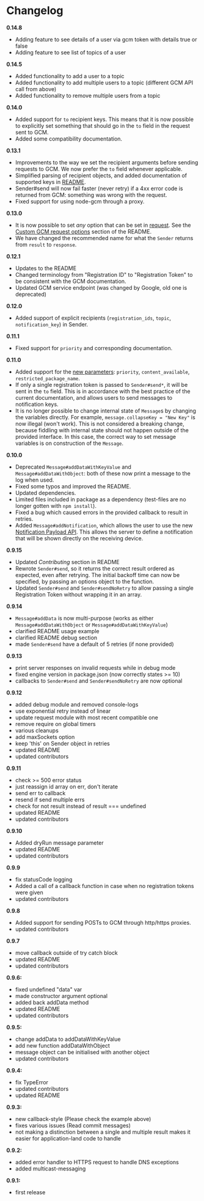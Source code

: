 Changelog
=========

**0.14.8**
 * Adding feature to see details of a user via gcm token with details true or false
 * Adding feature to see list of topics of a user

**0.14.5**
 * Added functionality to add a user to a topic
 * Added functionality to add multiple users to a topic (different GCM API call from above)
 * Added functionality to remove multiple users from a topic

**0.14.0**
 * Added support for `to` recipient keys.
   This means that it is now possible to explicitly set something that should go in the `to` field in the request sent to GCM.
 * Added some compatibility documentation.

**0.13.1**
 * Improvements to the way we set the recipient arguments before sending requests to GCM.
   We now prefer the `to` field whenever applicable.
 * Simplified parsing of recipient objects, and added documentation of supported keys in [README](https://github.com/ToothlessGear/node-gcm/blob/master/README.md#recipients).
 * Sender#send will now fail faster (never retry) if a 4xx error code is returned from GCM: something was wrong with the request.
 * Fixed support for using node-gcm through a proxy.

**0.13.0**
 * It is now possible to set *any* option that can be set in [request](https://github.com/request/request).
   See the [Custom GCM request options](https://github.com/ToothlessGear/node-gcm#custom-gcm-request-options) section of the README.
 * We have changed the recommended name for what the `Sender` returns from `result` to `response`.

**0.12.1**
 * Updates to the README
 * Changed terminology from "Registration ID" to "Registration Token" to be consistent with the GCM documentation.
 * Updated GCM service endpoint (was changed by Google, old one is deprecated)

**0.12.0**
 * Added support of explicit recipients (`registration_ids`, `topic`, `notification_key`) in Sender.

**0.11.1**
 * Fixed support for `priority` and corresponding documentation.

**0.11.0**
 * Added support for the [new parameters](https://developers.google.com/cloud-messaging/server-ref):
   `priority`, `content_available`, `restricted_package_name`.
 * If only a single registration token is passed to `Sender#send*`, it will be sent in the `to` field.
   This is in accordance with the best practice of the current documentation, and allows users to send messages to notification keys.
 * It is no longer possible to change internal state of `Message`s by changing the variables directly.
   For example, `message.collapseKey = "New Key"` is now illegal (won't work).
   This is not considered a breaking change, because fiddling with internal state should not happen outside of the provided interface.
   In this case, the correct way to set message variables is on construction of the `Message`.

**0.10.0**
 * Deprecated `Message#addDataWithKeyValue` and `Message#addDataWithObject`:
   both of these now print a message to the log when used.
 * Fixed some typos and improved the README.
 * Updated dependencies.
 * Limited files included in package as a dependency (test-files are no longer gotten with `npm install`).
 * Fixed a bug which caused errors in the provided callback to result in retries.
 * Added `Message#addNotification`, which allows the user to use the new [Notification Payload API](https://developers.google.com/cloud-messaging/server-ref#notification-payload-support).
   This allows the server to define a notification that will be shown directly on the receiving device.

**0.9.15**
 * Updated *Contributing* section in README
 * Rewrote `Sender#send`, so it returns the correct result ordered as expected, even after retrying.
   The initial backoff time can now be specified, by passing an options object to the function.
 * Updated `Sender#send` and `Sender#sendNoRetry` to allow passing a single Registration Token without wrapping it in an array.

**0.9.14**
 * `Message#addData` is now multi-purpose (works as either `Message#addDataWithObject` or `Message#addDataWithKeyValue`)
 * clarified README usage example
 * clarified README debug section
 * made `Sender#send` have a default of 5 retries (if none provided)

**0.9.13**
 * print server responses on invalid requests while in debug mode
 * fixed engine version in package.json (now correctly states >= 10)
 * callbacks to `Sender#send` and `Sender#sendNoRetry` are now optional

**0.9.12**
 * added debug module and removed console-logs
 * use exponential retry instead of linear
 * update request module with most recent compatible one
 * remove require on global timers
 * various cleanups
 * add maxSockets option
 * keep 'this' on Sender object in retries
 * updated README
 * updated contributors

**0.9.11**
 * check >= 500 error status
 * just reassign id array on err, don't iterate
 * send err to callback
 * resend if send multiple errs
 * check for not result instead of result === undefined
 * updated README
 * updated contributors

**0.9.10**
 * Added dryRun message parameter
 * updated README
 * updated contributors

**0.9.9**
 * fix statusCode logging
 * Added a call of a callback function in case when no registration tokens were given
 * updated contributors

**0.9.8**
 * Added support for sending POSTs to GCM through http/https proxies.
 * updated contributors

**0.9.7**
 * move callback outside of try catch block
 * updated README
 * updated contributors

**0.9.6:**
 * fixed undefined "data" var
 * made constructor argument optional
 * added back addData method
 * updated README
 * updated contributors

**0.9.5:**
 * change addData to addDataWithKeyValue
 * add new function addDataWithObject
 * message object can be initialised with another object
 * updated contributors

**0.9.4:**
 * fix TypeError
 * updated contributors
 * updated README

**0.9.3:**
 * new callback-style (Please check the example above)
 * fixes various issues (Read commit messages)
 * not making a distinction between a single and multiple result makes it easier for application-land code to handle

**0.9.2:**
 * added error handler to HTTPS request to handle DNS exceptions
 * added multicast-messaging

**0.9.1:**
 * first release
